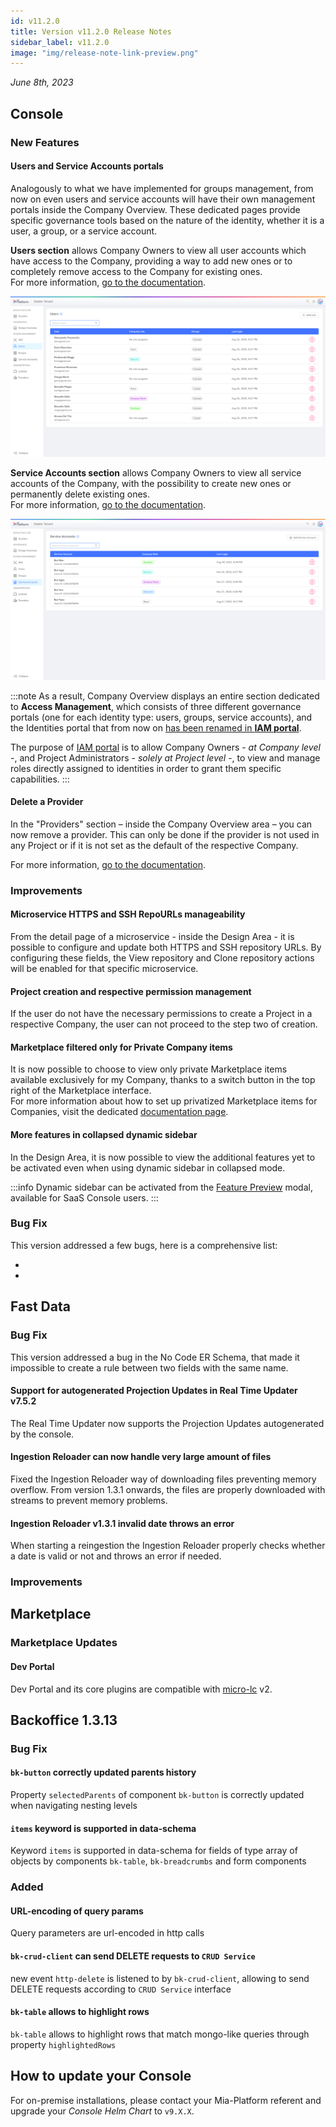 ```yaml
---
id: v11.2.0
title: Version v11.2.0 Release Notes
sidebar_label: v11.2.0
image: "img/release-note-link-preview.png"
---
```


_June 8th, 2023_

## Console

### New Features

#### Users and Service Accounts portals

Analogously to what we have implemented for groups management, from now on even users and service accounts will have their own management portals inside the Company Overview. These dedicated pages provide specific governance tools based on the nature of the identity, whether it is a user, a group, or a service account.

**Users section** allows Company Owners to view all user accounts which have access to the Company, providing a way to add new ones or to completely remove access to the Company for existing ones.  
For more information, [go to the documentation](/development_suite/identity-and-access-management/manage-users.md).

![Users Portal](./img/overview/users-portal.png)

**Service Accounts section** allows Company Owners to view all service accounts of the Company, with the possibility to create new ones or permanently delete existing ones.  
For more information, [go to the documentation](/development_suite/identity-and-access-management/manage-service-accounts.md).

![Service Account Portal](./img/overview/service-accounts-portal.png)

:::note
As a result, Company Overview displays an entire section dedicated to **Access Management**, which consists of three different governance portals (one for each identity type: users, groups, service accounts), and the Identities portal that from now on <u>has been renamed in **IAM portal**</u>.


The purpose of [IAM portal](/development_suite/identity-and-access-management/manage-identities.md) is to allow Company Owners - _at Company level_ -, and Project Administrators - _solely at Project level_ -, to view and manage roles directly assigned to identities in order to grant them specific capabilities.
:::

#### Delete a Provider

In the "Providers" section  – inside the Company Overview area  – you can now remove a provider. 
This can only be done if the provider is not used in any Project or if it is not set as the default of the respective Company.

For more information, [go to the documentation](/development_suite/set-up-infrastructure/configure-provider.mdx).

### Improvements

#### Microservice HTTPS and SSH RepoURLs manageability

From the detail page of a microservice - inside the Design Area - it is possible to configure and update both HTTPS and SSH repository URLs.
By configuring these fields, the View repository and Clone repository actions will be enabled for that specific microservice.

#### Project creation and respective permission management 

If the user do not have the necessary permissions to create a Project in a respective Company, the user can not proceed to the step two of creation.

#### Marketplace filtered only for Private Company items

It is now possible to choose to view only private Marketplace items available exclusively for my Company, thanks to a switch button in the top right of the Marketplace interface.   
For more information about how to set up privatized Marketplace items for Companies, visit the dedicated [documentation page](/marketplace/add_to_marketplace/contributing_overview.md#public-and-private-marketplace).

#### More features in collapsed dynamic sidebar

In the Design Area, it is now possible to view the additional features yet to be activated even when using dynamic sidebar in collapsed mode.

:::info
Dynamic sidebar can be activated from the [Feature Preview](/development_suite/user-settings/feature-preview.md) modal, available for SaaS Console users.
:::

### Bug Fix

This version addressed a few bugs, here is a comprehensive list:

* 
* 

## Fast Data

### Bug Fix

This version addressed a bug in the No Code ER Schema, that made it impossible to create a rule between two fields with the same name.

#### Support for autogenerated Projection Updates in Real Time Updater v7.5.2
The Real Time Updater now supports the Projection Updates autogenerated by the console.

#### Ingestion Reloader can now handle very large amount of files
Fixed the Ingestion Reloader way of downloading files preventing memory overflow. From version 1.3.1 onwards, the files are properly downloaded with streams to prevent memory problems.

#### Ingestion Reloader v1.3.1 invalid date throws an error
When starting a reingestion the Ingestion Reloader properly checks whether a date is valid or not and throws an error if needed.

### Improvements

## Marketplace

### Marketplace Updates

#### Dev Portal

Dev Portal and its core plugins are compatible with [micro-lc](https://micro-lc.io/docs) v2.

## Backoffice 1.3.13

### Bug Fix

#### `bk-button` correctly updated parents history
Property `selectedParents` of component `bk-button` is correctly updated when navigating nesting levels

#### `items` keyword is supported in data-schema
Keyword `items` is supported in data-schema for fields of type array of objects by components `bk-table`, `bk-breadcrumbs` and form components

### Added

#### URL-encoding of query params
Query parameters are url-encoded in http calls

#### `bk-crud-client` can send DELETE requests to `CRUD Service`
new event `http-delete` is listened to by `bk-crud-client`, allowing to send DELETE requests according to `CRUD Service` interface

#### `bk-table` allows to highlight rows
`bk-table` allows to highlight rows that match mongo-like queries through property `highlightedRows`

## How to update your Console

For on-premise installations, please contact your Mia-Platform referent and upgrade your _Console Helm Chart_ to `v9.X.X`.
